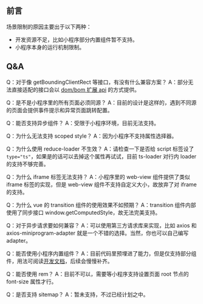 ## 前言

场景限制的原因主要出于以下两种：

* 开发资源不足，比如小程序部分内置组件暂不支持。
* 小程序本身的运行机制限制。

## Q&A

Q：对于像 getBoundingClientRect 等接口，有没有什么兼容方案？
A：部分无法直接适配的接口会以 [dom/bom 扩展 api](./domextend.md) 的方式提供。

Q：是不是小程序里的所有页面必须同源？
A：目前的设计是这样的，遇到不同源的页面会提供事件提示和异常页面跳转配置。

Q：能否支持异步组件？
A：受限于小程序环境，目前无法支持。

Q：为什么无法支持 scoped style？
A：因为小程序不支持属性选择器。

Q：为什么使用 reduce-loader 不生效？
A：请检查一下是否给 script 标签设了 `type="ts"`，如果是的话可以去掉这个属性再试试，目前 ts-loader 对行内 loader 的支持不够完善。

Q：为什么 iframe 标签无法支持？
A：小程序里的 web-view 组件提供了类似 iframe 标签的实现，但是 web-view 组件不支持自定义大小，故放弃了对 iframe 的支持。

Q：为什么 vue 的 transition 组件的使用效果不如预期？
A：transition 组件内部使用了同步接口 window.getComputedStyle，故无法完美支持。

Q：对于异步请求要如何兼容？
A：可以使用第三方请求库来实现，比如 axios 和 axios-miniprogram-adapter 就是一个不错的选择。当然，你也可以自己编写 adapter。

Q：能否使用小程序内置组件？
A：目前代码里预埋进了能力，但是仅支持部分组件，用法可阅读[开发文档](./quickstart.md#使用小程序内置组件)，后续会慢慢补齐。

Q：能否使用 rem？
A：目前不可以，需要等小程序支持设置页面 root 节点的 font-size 属性才行。

Q：是否支持 sitemap？
A：暂未支持，不过已经计划之中。
